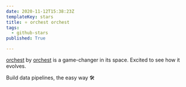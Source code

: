 ```yaml
---
date: 2020-11-12T15:38:23Z
templateKey: stars
title: ⭐ orchest orchest
tags:
  - github-stars
published: True

---
```


[orchest](https://github.com/orchest/orchest) by [orchest](https://github.com/orchest) is a game-changer in its space. Excited to see how it evolves.

Build data pipelines, the easy way 🛠️
